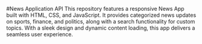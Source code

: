 #News Application API
This repository features a responsive News App built with HTML, CSS, and JavaScript. It provides categorized news updates on sports, finance, and politics, along with a search functionality for custom topics. With a sleek design and dynamic content loading, this app delivers a seamless user experience.

